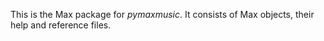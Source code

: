 This is the Max package for _pymaxmusic_. It consists of Max objects, their help and reference files. 
